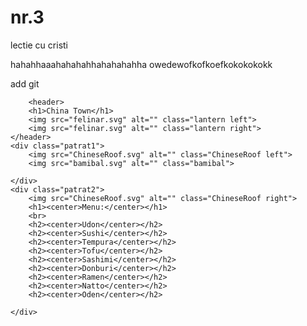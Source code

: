 # nr.3
lectie cu cristi




hahahhaaahahahahhahahahahha
  owedewofkofkoefkokokokokk



  add git


  <!DOCTYPE html>
<html lang="en">
<head>
    <meta charset="UTF-8">
    <meta name="viewport" content="width=device-width, initial-scale=1.0">
    <title>China Town</title>
    <link rel="stylesheet" type="text/css" href="style.css">
    

        <header>
        <h1>China Town</h1>
        <img src="felinar.svg" alt="" class="lantern left">
        <img src="felinar.svg" alt="" class="lantern right">
    </header>
    <div class="patrat1">
        <img src="ChineseRoof.svg" alt="" class="ChineseRoof left">
        <img src="bamibal.svg" alt="" class="bamibal">

    </div>
    <div class="patrat2">
        <img src="ChineseRoof.svg" alt="" class="ChineseRoof right">
        <h1><center>Menu:</center></h1>
        <br>
        <h2><center>Udon</center></h2>
        <h2><center>Sushi</center></h2>
        <h2><center>Tempura</center></h2>
        <h2><center>Tofu</center></h2>
        <h2><center>Sashimi</center></h2>
        <h2><center>Donburi</center></h2>
        <h2><center>Ramen</center></h2>
        <h2><center>Natto</center></h2>
        <h2><center>Oden</center></h2>

    </div>

    

    

</head>
<body>
    
</body>
</html>

